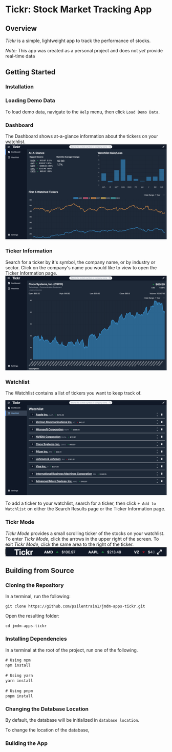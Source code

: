 # Tickr: Stock Market Tracking App

## Overview

_Tickr_ is a simple, lightweight app to track the performance of stocks.

_Note:_ This app was created as a personal project and does not _yet_ provide real-time data

## Getting Started

### Installation

### Loading Demo Data

To load demo data, navigate to the `Help` menu, then click `Load Demo Data`.

### Dashboard

The Dashboard shows at-a-glance information about the tickers on your watchlist.
![Dashboard view](.github/docs/dashboard.png)

### Ticker Information

Search for a ticker by it's symbol, the company name, or by industry or sector. Click on the company's name you would like to view to open the Ticker Information page.
![Ticker Information](.github/docs/ticker.png)

### Watchlist

The Watchlist contains a list of tickers you want to keep track of.

![Watchlist view](.github/docs/watchlist.png)

To add a ticker to your watchlist, search for a ticker, then click `+ Add to Watchlist` on either the Search Results page or the Ticker Information page.

### Tickr Mode

_Tickr Mode_ provides a small scrolling ticker of the stocks on your watchlist. To enter _Tickr Mode_, click the arrows in the upper right of the screen. To exit _Tickr Mode_, click the same area to the right of the ticker.
![TickrMode](.github/docs/tickrmode.png)

## Building from Source

### Cloning the Repository

In a terminal, run the following:

```shell
git clone https://github.com/psilentrain1/jmdm-apps-tickr.git
```

Open the resulting folder:

```shell
cd jmdm-apps-tickr
```

### Installing Dependencies

In a terminal at the root of the project, run one of the following.

```shell
# Using npm
npm install

# Using yarn
yarn install

# Using pnpm
pnpm install
```

### Changing the Database Location

By default, the database will be initialized in `database location`.

To change the location of the database,

### Building the App
